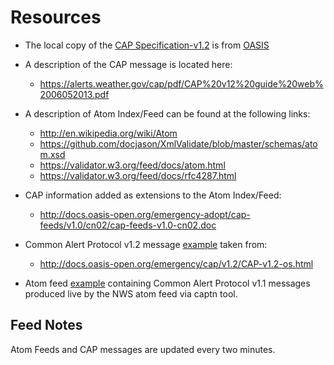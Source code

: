 # Resources

* The local copy of the [CAP Specification-v1.2](CAP-v1.2.xsd) is from [OASIS](http://docs.oasis-open.org/emergency/cap/v1.2/CAP-v1.2.xsd)
* A description of the CAP message is located here:
  - https://alerts.weather.gov/cap/pdf/CAP%20v12%20guide%20web%2006052013.pdf

* A description of Atom Index/Feed can be found at the following links:
  - http://en.wikipedia.org/wiki/Atom
  - https://github.com/docjason/XmlValidate/blob/master/schemas/atom.xsd
  - https://validator.w3.org/feed/docs/atom.html
  - https://validator.w3.org/feed/docs/rfc4287.html

* CAP information added as extensions to the Atom Index/Feed:
  - http://docs.oasis-open.org/emergency-adopt/cap-feeds/v1.0/cn02/cap-feeds-v1.0-cn02.doc

* Common Alert Protocol v1.2 message [example](cap_amber_alert_example.xml) taken from:
  - http://docs.oasis-open.org/emergency/cap/v1.2/CAP-v1.2-os.html

* Atom feed [example](nws_atom_feed_example.xml) containing Common Alert Protocol v1.1 messages produced live by the
NWS atom feed via captn tool.

## Feed Notes
Atom Feeds and CAP messages are updated every two minutes.
